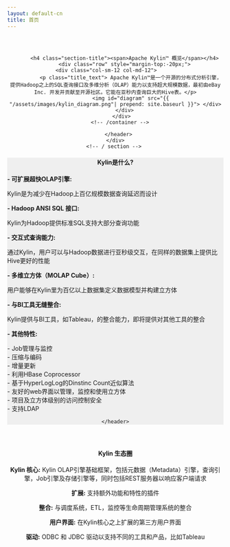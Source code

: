 ```yaml
---
layout: default-cn
title: 首页
---
```



<main id="main" >
  <div class="container" >
    <div id="zero" class=" main" >
      <header style=" padding:2em 0 4em 0">
        <div class="container" >

          <h4 class="section-title"><span>Apache Kylin™ 概览</span></h4>
          <div class="row" style="margin-top:-20px;">
            <div class="col-sm-12 col-md-12">              
              <p class="title_text"> Apache Kylin™是一个开源的分布式分析引擎，提供Hadoop之上的SQL查询接口及多维分析（OLAP）能力以支持超大规模数据，最初由eBay Inc. 开发并贡献至开源社区。它能在亚秒内查询巨大的Hive表。</p>
              <img id="diagram" src="{{ "/assets/images/kylin_diagram.png"| prepend: site.baseurl }}"> </div>
          </div>
        </div>
        <!-- /container --> 
        
      </header>
    </div>
    <!-- / section --> 
  </div>
  <!-- /container -->
  
  <section id="second" class="main">
    <header style="background-color:#efefef;">
      <div class="container"  >
        <h4 class="section-title"><span> Kylin是什么? </span></h4>
        <!-- second-->
        <div class="row">
          <div class="col-sm-12 col-md-12">
            <div align="left">
              <p> <b>- 可扩展超快OLAP引擎: </b><br/>
              <div class="indent">Kylin是为减少在Hadoop上百亿规模数据查询延迟而设计</div>
              </p>
              <p> <b>- Hadoop ANSI SQL 接口: </b><br/>
              <div class="indent">Kylin为Hadoop提供标准SQL支持大部分查询功能</div>
              </p>
              <p> <b>- 交互式查询能力: </b><br/>
              <div class="indent">通过Kylin，用户可以与Hadoop数据进行亚秒级交互，在同样的数据集上提供比Hive更好的性能</div>
              </p>
              <p> <b>- 多维立方体（MOLAP Cube）:</b><br/>
              <div class="indent">用户能够在Kylin里为百亿以上数据集定义数据模型并构建立方体</div>
              </p>
              <p> <b>- 与BI工具无缝整合:</b><br/>
              <div class="indent">Kylin提供与BI工具，如Tableau，的整合能力，即将提供对其他工具的整合</div>
              </p>
              <p> <b>- 其他特性:</b> <br/>
              <div class="indent">- Job管理与监控 <br/>
                - 压缩与编码 <br/>
                - 增量更新 <br/>
                - 利用HBase Coprocessor<br/>
                - 基于HyperLogLog的Dinstinc Count近似算法 <br/>
                - 友好的web界面以管理，监控和使用立方体 <br/>
                - 项目及立方体级别的访问控制安全<br/>
                - 支持LDAP </div>
              </p>
            </div>
          </div>
        </div>
      </div>
      <!-- /container --> 
      
    </header>
  </section>
  
  <!-- second -->
  <section id="first" class="main">
    <header>
      <div class="container" >
        <h4 class="section-title"><span>Kylin 生态圈</span></h4>
        <div class="row">
          <div class="col-sm-7 col-md-7">
            <p> </p>
            <p><b>Kylin 核心:</b> Kylin OLAP引擎基础框架，包括元数据（Metadata）引擎，查询引擎，Job引擎及存储引擎等，同时包括REST服务器以响应客户端请求</p>
            <p><b>扩展:</b> 支持额外功能和特性的插件</p>
            <p><b>整合:</b> 与调度系统，ETL，监控等生命周期管理系统的整合</p>
            <p><b>用户界面:</b> 在Kylin核心之上扩展的第三方用户界面</p>
            <p><b>驱动:</b> ODBC 和 JDBC 驱动以支持不同的工具和产品，比如Tableau</p>
          </div>
          <div class="col-sm-5 col-md-5">    </div>
        </div>
        <!-- /container --> 
      </div>
    </header>
  </section>  
</main>
